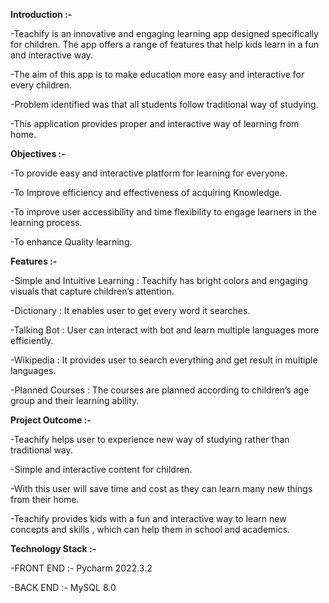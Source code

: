 **Introduction :-**

-Teachify is an innovative and engaging learning app designed specifically for children. The app offers a range of features that help kids learn in a fun and interactive way.

-The aim of this app is to make education more easy and interactive for every children.

-Problem identified was that all students follow traditional way of studying.

-This application provides proper and interactive way of learning from home.


**Objectives :-**

-To provide easy and interactive platform for learning for everyone.

-To Improve efficiency and effectiveness of acquiring Knowledge.

-To improve user accessibility and time flexibility to engage learners in the learning process.

-To enhance Quality learning.


**Features :-**

-Simple and Intuitive Learning : Teachify has bright colors and engaging visuals that capture children’s attention.

-Dictionary : It enables user to get every word it searches.

-Talking Bot : User can interact with bot and learn multiple languages more efficiently.

-Wikipedia : It provides user to search everything and get result in multiple languages.

-Planned Courses : The courses are planned according to children’s age group and their learning ability.


**Project Outcome :-** 

-Teachify helps user to experience new way of studying rather than traditional way.

-Simple and interactive content for children.

-With this user will save time and cost as they can learn many new things from their home.

-Teachify provides kids with a fun and interactive way to learn new concepts and skills , which can help them in school and academics.


**Technology Stack :-**

-FRONT END :- Pycharm 2022.3.2                 

-BACK END :-  MySQL 8.0
                              






